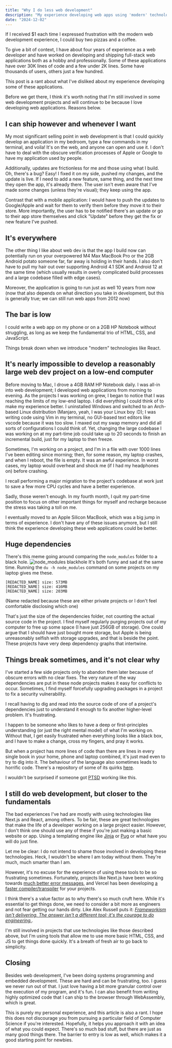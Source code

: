 ```yaml
---
title: "Why I do less web development"
description: "My experience developing web apps using 'modern' technologies"
date: "2024-12-02"
---
```


If I received $1 each time I expressed frustration with the modern web development experience, I could buy two pizzas and a coffee.

To give a bit of context, I have about four years of experience as a web developer and have worked on developing and shipping full-stack web applications both as a hobby and professionally. Some of these applications have over 30K lines of code and a few under 2K lines. Some have thousands of users, others just a few hundred. 

This post is a rant about what I've disliked about my experience developing some of these applications.

Before we get there, I think it's worth noting that I'm still involved in some web development projects and will continue to be because I love developing web applications. Reasons below.

## I can ship however and whenever I want
My most significant selling point in web development is that I could quickly develop an application in my bedroom, type a few commands in my terminal, and voila! It's on the web, and anyone can open and use it. I don't have to deal with the obscure verification processes of Apple or Google to have my application used by people. 

Additionally, updates are frictionless for me and those using what I build. Oh, there's a bug? Easy! I fixed it on my side, pushed my changes, and the update is live. If I need to add a new feature, same thing, and the next time they open the app, it's already there. The user isn't even aware that I've made some changes (unless they're visual); they keep using the app.

Contrast that with a mobile application: I would have to push the updates to Google/Apple and wait for them to verify them before they move it to their store. More importantly, the user has to be notified there's an update or go to their app store themselves and click "Update" before they get the fix or new feature I've pushed. 

## It's everywhere
The other thing I like about web dev is that the app I build now can potentially run on your overpowered M4 Max MacBook Pro or the 2GB Android potato someone far, far away is holding in their hands. I also don't have to pull my hair out over supporting Android 4.1 SDK and Android 12 at the same time (which usually results in overly complicated build processes and a large codebase filled with edge cases). 

Moreover, the application is going to run just as well 10 years from now (now that also depends on what direction you take in development, but this is generally true; we can still run web apps from 2012 now)

## The bar is low
I could write a web app on my phone or on a 2GB HP Notebook without struggling, as long as we keep the fundamental trio of HTML, CSS, and JavaScript. 

Things break down when we introduce "modern" technologies like React. 

## It's nearly impossible to develop a reasonably large web dev project on a low-end computer
Before moving to Mac, I drove a 4GB RAM HP Notebook daily. I was all-in into web development; I developed web applications from morning to evening. As the projects I was working on grew, I began to notice that I was reaching the limits of my low-end laptop. I did everything I could think of to make my experience better. I uninstalled Windows and switched to an Arch-based Linux distribution (Manjaro, yeah, I was your Linux boy :D); I was writing code using Vim in my terminal, no GUI-based text editors like vscode because it was too slow. I maxed out my swap memory and did all sorts of configurations I could think of. Yet, changing the large codebase I was working on at my part-time job could take up to 20 seconds to finish an incremental build, just for my laptop to then freeze. 

Sometimes, I'm working on a project, and I'm in a file with over 1000 lines I've been editing since morning; then, for some reason, my laptop crashes, and when I reboot, the file is empty. It was an awful experience. In worst cases, my laptop would overheat and shock me (if I had my headphones on) before crashing. 

I recall performing a major migration to the project's codebase at work just to save a few more CPU cycles and have a better experience. 

Sadly, those weren't enough. In my fourth month, I quit my part-time position to focus on other important things for myself and recharge because the stress was taking a toll on me. 

I eventually moved to an Apple Silicon MacBook, which was a big jump in terms of experience. I don't have any of these issues anymore, but I still think the experience developing these web applications could be better. 

## Huge dependencies
There's this meme going around comparing the `node_modules` folder to a black hole.
![node_modules blackhole](/article-images/node_modules_blackhole.png)
It's both funny and sad at the same time. Running the `du -h node_modules` command on some projects on my laptop gives me these.
```
[REDACTED_NAME] size: 573MB
[REDACTED_NAME] size: 416MB
[REDACTED_NAME] size: 203MB
```
(Name redacted because these are either private projects or I don't feel comfortable disclosing which one)

That's just the size of the dependencies folder, not counting the actual source code in the project. 
I find myself regularly purging projects out of my computer to free up some space (I have just 256GB of storage). One could argue that I should have just bought more storage, but Apple is being unreasonably selfish with storage upgrades, and that is beside the point. 
These projects have very deep dependency graphs that intertwine. 

## Things break sometimes, and it's not clear why
I've started a few side projects only to abandon them later because of obscure errors with no clear fixes. The very nature of the way dependencies are put in these node projects makes it easy for conflicts to occur. Sometimes, I find myself forcefully upgrading packages in a project to fix a security vulnerability.

I recall having to dig and read into the source code of one of a project's dependencies just to understand it enough to fix another higher-level problem. It's frustrating.

I happen to be someone who likes to have a deep or first-principles understanding (or just the right mental model) of what I'm working on. Without that, I get easily frustrated when everything looks like a black box, and I have to make a change, cross my fingers, and pray it works. 

But when a project has more lines of code than there are lines in every single book in your home, phone and laptop combined, it's just mad even to try to dig into it. The behaviour of the language also sometimes leads to horrific code. There's a repository of some of its quirks [here](https://github.com/denysdovhan/wtfjs?tab=readme-ov-file#nan-is-not-a-nan:~:text=Array%20is%20equal%20not%20array%3A).

I wouldn't be surprised if someone got [PTSD](https://en.wikipedia.org/wiki/Post-traumatic_stress_disorder) working like this. 
## I still do web development, but closer to the fundamentals
The bad experiences I've had are mostly with using technologies like Next.js and React, among others. To be fair, these are great technologies that make the life of a developer working on a large project easier. However, I don't think one should use any of these if you're just making a basic website or app. Using a templating engine like [Jinja](https://jinja.palletsprojects.com/en/stable/templates/) or [Pug](https://pugjs.org/api/getting-started.html) or what have you will do just fine. 

Let me be clear: I do not intend to shame those involved in developing these technologies. Heck, I wouldn't be where I am today without them. They're much, much smarter than I am. 

However, it's no excuse for the experience of using these tools to be so frustrating sometimes. Fortunately, projects like Next.js have been working towards [much better error messages](https://nextjs.org/blog/next-14-1#developer-experience-improvements), and Vercel has been developing [a faster compiler/transpiler](https://nextjs.org/blog/turbopack-for-development-stable) for your projects. 

I think there's a value factor as to why there's so much cruft here. While it's essential to get things done, we need to consider a bit more as engineers and not fear getting our hands dirty. Like Alex Russell puts it:  [_Frameworkism isn't delivering. The answer isn't a different tool; it's the courage to do engineering._](https://infrequently.org/2024/11/if-not-react-then-what/).

I'm still involved in projects that use technologies like those described above, but I'm using tools that allow me to use more basic HTML, CSS, and JS to get things done quickly. It's a breath of fresh air to go back to simplicity. 

## Closing
Besides web development, I've been doing systems programming and embedded development. These are hard and can be frustrating, too. I guess we never run out of that. I just love having a bit more granular control over the execution of my program, and it's fun. I can also benefit from writing highly optimized code that I can ship to the browser through WebAssembly, which is great. 

This is purely my personal experience, and this article is also a rant. I hope this does not discourage you from pursuing a particular field of Computer Science if you're interested. Hopefully, it helps you approach it with an idea of what you could expect. There's so much bad stuff, but there are just as many good things there. The barrier to entry is low as well, which makes it a good starting point for newbies. 
